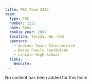 ```yaml
---
title: FRC Team 2222
team:
  type: FRC
  number: 2222
  name: Abes
  rookie_year: 2007
  location: Tacoma, WA, USA
  sponsors:
    - Andrews Space Incorporated
    - Bezos Family Foundation
    - Lincoln High School
  links:
    Website: 
---
```

No content has been added for this team